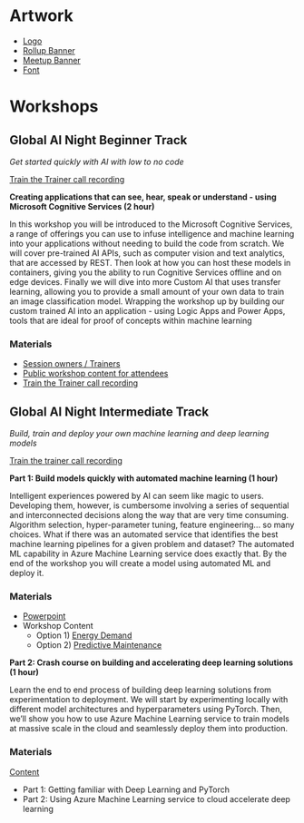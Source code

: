 # Artwork

- [Logo](https://globalaibootcamp.blob.core.windows.net/artwork/logo.png)
- [Rollup Banner](https://globalaibootcamp.blob.core.windows.net/artwork/ainight_rollup-banner.psd)
- [Meetup Banner](https://globalaibootcamp.blob.core.windows.net/artwork/ainight_banner.psd)
- [Font](https://globalaibootcamp.blob.core.windows.net/artwork/font_quicksand.zip)


# Workshops

## Global AI Night Beginner Track
*Get started quickly with AI with low to no code*

[Train the Trainer call recording](https://www.youtube.com/watch?v=RVVGZm63qEs)

**Creating applications that can see, hear, speak or understand - using Microsoft Cognitive Services (2 hour)**   

In this workshop you will be introduced to the Microsoft Cognitive Services, a range of offerings you can use to infuse intelligence and machine learning into your applications without needing to build the code from scratch. 
We will cover pre-trained AI APIs, such as computer vision and text analytics, that are accessed by REST. Then look at how you can host these models in containers, giving you the ability to run Cognitive Services offline and on edge devices. Finally we will dive into more Custom AI that uses transfer learning, allowing you to provide a small amount of your own data to train an image classification model. Wrapping the workshop up by building our custom trained AI into an application - using Logic Apps and Power Apps, tools that are ideal for proof of concepts within machine learning

### Materials
- [Session owners / Trainers](https://github.com/amynic/ainights-sessionowners)
- [Public workshop content for attendees](https://github.com/amynic/AINights)
- [Train the Trainer call recording](https://www.youtube.com/watch?v=RVVGZm63qEs)



## Global AI Night Intermediate Track
*Build, train and deploy your own machine learning and deep learning models*

[Train the trainer call recording](https://youtu.be/XAk1aLDO-8Y)   

**Part 1: Build models quickly with automated machine learning (1 hour)**

Intelligent experiences powered by AI can seem like magic to users. Developing them, however, is cumbersome involving a series of sequential and interconnected decisions along the way that are very time consuming. Algorithm selection, hyper-parameter tuning, feature engineering... so many choices. What if there was an automated service that identifies the best machine learning pipelines for a given problem and dataset? The automated ML capability in Azure Machine Learning service does exactly that. By the end of the workshop you will create a model using automated ML and deploy it. 

### Materials
- [Powerpoint](automatedml.pptx)
- Workshop Content
  - Option 1) [Energy Demand](http://aka.ms/GlobalAINotebook)
  - Option 2) [Predictive Maintenance](http://aka.ms/GlobalAINotebook1)



**Part 2: Crash course on building and accelerating deep learning solutions  (1 hour)**

Learn the end to end process of building deep learning solutions from experimentation to deployment. We will start by experimenting locally with different model architectures and hyperparameters using PyTorch. Then, we’ll show you how to use Azure Machine Learning service to train models at massive scale in the cloud and seamlessly deploy them into production.

### Materials
[Content](https://github.com/sethjuarez/pytorchintro)
- Part 1: Getting familiar with Deep Learning and PyTorch
- Part 2: Using Azure Machine Learning service to cloud accelerate deep learning

